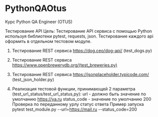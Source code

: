 # PythonQAOtus
Курс Python QA Engineer (OTUS)

Тестирование API
Цель: Тестирование API сервиса с помощью Python используя библиотеки pytest, requests, json.
Тестирование каждого api оформить в отдельном тестовом модуле.

1. Тестирование REST сервиса https://dog.ceo/dog-api/ (test_dogs.py)

2. Тестирование REST сервиса https://www.openbrewerydb.org/(test_breweries.py)

3. Тестирование REST сервиса https://jsonplaceholder.typicode.com/ (test_json_holder.py)

4. Реализация тестовой функции, принимающей 2 параметра (test_url_status/test_url_status,py):
url - должно быть значение по умолчанию https://ya.ru
status_code - значение по умолчанию 200
Проверка по переданному урлу статус ответа
Пример запуска pytest test_module.py --url=https://mail.ru --status_code=200
